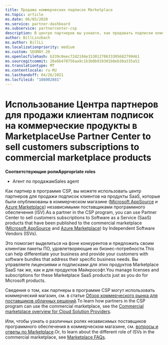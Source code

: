 ```yaml
---
title: Продажа коммерческих подписок Marketplace
ms.topic: article
ms.date: 06/03/2020
ms.service: partner-dashboard
ms.subservice: partnercenter-csp
description: В центре партнеров вы узнаете, как продавать подписки клиентов на продукты SaaS, опубликованные на коммерческом рынке независимыми поставщиками программного обеспечения (ISV).
author: BillLinzbach
ms.author: BillLi
ms.localizationpriority: medium
ms.custom: SEOMAY.20
ms.openlocfilehash: b339c0eec72d2184e15301270633305682799461
ms.sourcegitcommit: 26e6b470756aa9c1b3b0b919301b0eb38a335a52
ms.translationtype: MT
ms.contentlocale: ru-RU
ms.lasthandoff: 04/26/2021
ms.locfileid: "108002881"
---
```

# <a name="use-partner-center-to-sell-customers-subscriptions-to-commercial-marketplace-products"></a><span data-ttu-id="d8bae-103">Использование Центра партнеров для продажи клиентам подписок на коммерческие продукты в Marketplace</span><span class="sxs-lookup"><span data-stu-id="d8bae-103">Use Partner Center to sell customers subscriptions to commercial marketplace products</span></span>

<span data-ttu-id="d8bae-104">**Соответствующие роли**</span><span class="sxs-lookup"><span data-stu-id="d8bae-104">**Appropriate roles**</span></span>

- <span data-ttu-id="d8bae-105">Агент по продажам</span><span class="sxs-lookup"><span data-stu-id="d8bae-105">Sales agent</span></span>

<span data-ttu-id="d8bae-106">Как партнер в программе CSP, вы можете использовать центр партнеров для продажи подписок клиентов на продукты SaaS, которые были опубликованы в коммерческом магазине ([Microsoft AppSource](https://appsource.microsoft.com/) и [Azure Marketplace](https://azuremarketplace.microsoft.com/)) независимыми поставщиками программного обеспечения (ISV).</span><span class="sxs-lookup"><span data-stu-id="d8bae-106">As a partner in the CSP program, you can use Partner Center to sell customers subscriptions to Software as a Service (SaaS) products that have been published to the commercial marketplace ([Microsoft AppSource](https://appsource.microsoft.com/) and [Azure Marketplace](https://azuremarketplace.microsoft.com/)) by Independent Software Vendors (ISVs).</span></span>

<span data-ttu-id="d8bae-107">Это помогает выделиться на фоне конкурентов и предложить своим клиентам пакеты ПО, удовлетворяющие их бизнес-потребности.</span><span class="sxs-lookup"><span data-stu-id="d8bae-107">This can help differentiate your business and provide your customers with software bundles that address their specific business needs.</span></span> <span data-ttu-id="d8bae-108">Вы управляете лицензиями и подписками для этих продуктов Marketplace SaaS так же, как и для продуктов Майкрософт.</span><span class="sxs-lookup"><span data-stu-id="d8bae-108">You manage licenses and subscriptions for these Marketplace SaaS products just as you do for Microsoft products.</span></span>

<span data-ttu-id="d8bae-109">Сведения о том, как партнеры в программе CSP могут использовать коммерческий магазин, см. в статье [Обзор коммерческого рынка для поставщиков облачных решений](csp-commercial-marketplace-overview.md).</span><span class="sxs-lookup"><span data-stu-id="d8bae-109">To learn how partners in the CSP program can use the commercial marketplace, see the [Commercial marketplace overview for Cloud Solution Providers](csp-commercial-marketplace-overview.md).</span></span>

<span data-ttu-id="d8bae-110">Или, чтобы узнать о различных ролях независимых поставщиков программного обеспечения в коммерческом магазине, см. [вопросы и ответы по Marketplace](/azure/marketplace/marketplace-faq-publisher-guide).</span><span class="sxs-lookup"><span data-stu-id="d8bae-110">Or, to learn about the different role of ISVs in the commercial marketplace, see [Marketplace FAQs](/azure/marketplace/marketplace-faq-publisher-guide).</span></span>